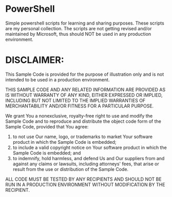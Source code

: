# PowerShell
Simple powershell scripts for learning and sharing purposes.
These scripts are my personal collection.
The scripts are not getting revised and/or maintained by Microsoft, thus should NOT be used in any production environment.

# DISCLAIMER:

This Sample Code is provided for the purpose of illustration only and is not intended to be used in a production environment.

THIS SAMPLE CODE AND ANY RELATED INFORMATION ARE PROVIDED AS IS
WITHOUT WARRANTY OF ANY KIND, EITHER EXPRESSED OR IMPLIED, INCLUDING BUT NOT LIMITED
TO THE IMPLIED WARRANTIES OF MERCHANTABILITY AND/OR FITNESS FOR A PARTICULAR PURPOSE.

We grant You a nonexclusive, royalty-free right to use and modify the Sample Code
and to reproduce and distribute the object code form of the Sample Code, provided
that You agree:
1. 	to not use Our name, logo, or trademarks to market Your software
        product in which the Sample Code is embedded; 
2. 	to include a valid copyright notice on Your software product in which 
        the Sample Code is embedded; and 
3.	to indemnify, hold harmless, and defend Us and Our suppliers from and 
        against any claims or lawsuits, including attorneys' fees, that arise 
        or result from the use or distribution of the Sample Code.


ALL CODE MUST BE TESTED BY ANY RECIPIENTS AND SHOULD NOT BE RUN IN A PRODUCTION ENVIRONMENT WITHOUT MODIFICATION BY THE RECIPIENT.
